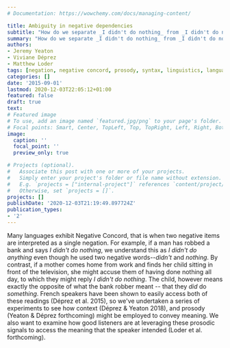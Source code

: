 ```yaml
---
# Documentation: https://wowchemy.com/docs/managing-content/

title: Ambiguity in negative dependencies
subtitle: "How do we separate _I didn't do nothing_ from _I didn't do nothing_?"
summary: "How do we separate _I didn't do nothing_ from _I didn't do nothing_?"
authors:
- Jeremy Yeaton
- Viviane Déprez
- Matthew Loder
tags: [negation, negative concord, prosody, syntax, linguistics, language]
categories: []
date: '2015-09-01'
lastmod: 2020-12-03T22:05:12+01:00
featured: false
draft: true
text:
# Featured image
# To use, add an image named `featured.jpg/png` to your page's folder.
# Focal points: Smart, Center, TopLeft, Top, TopRight, Left, Right, BottomLeft, Bottom, BottomRight.
image:
  caption: ''
  focal_point: ''
  preview_only: true

# Projects (optional).
#   Associate this post with one or more of your projects.
#   Simply enter your project's folder or file name without extension.
#   E.g. `projects = ["internal-project"]` references `content/project/deep-learning/index.md`.
#   Otherwise, set `projects = []`.
projects: []
publishDate: '2020-12-03T21:19:49.897724Z'
publication_types:
- '2'
---
```

Many languages exhibit Negative Concord, that is when two negative items are interpreted as a single negation. For example, if a man has robbed a bank and says _I didn't do nothing_, we understand this as _I didn't do anything_ even though he used two negative words--_didn't_ and _nothing_. By contrast, if a mother comes home from work and finds her child sitting in front of the television, she might accuse them of having done nothing all day, to which they might reply _I didn't do nothing_. The child, however means exactly the opposite of what the bank robber meant -- that they _did_ do _something_. French speakers have been shown to easily access both of these readings (Déprez et al. 2015), so we've undertaken a series of experiments to see how context (Déprez & Yeaton 2018), and prosody (Yeaton & Déprez forthcoming) might be employed to convey meaning. We also want to examine how good listeners are at leveraging these prosodic signals to access the meaning that the speaker intended (Loder et al. forthcoming).
